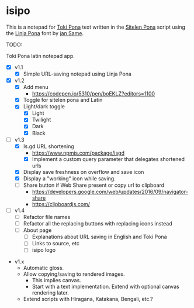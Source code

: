 # isipo

This is a notepad for [Toki Pona][1] text written in the [Sitelen Pona][2] script using the [Linja Pona][3] font by [jan Same][4].

TODO:

Toki Pona latin notepad app.

- [x] v1.1
  - [x] Simple URL-saving notepad using Linja Pona
- [x] v1.2
  - [x] Add menu
    - https://codepen.io/5310/pen/boEKLZ?editors=1100
  - [x] Toggle for sitelen pona and Latin
  - [x] Light/dark toggle
    - [x] Light
    - [x] Twilight
    - [x] Dark
    - [x] Black
- [ ] v1.3
  - [x] Is.gd URL shortening
    - https://www.npmjs.com/package/isgd
    - [x] Implement a custom query parameter that delegates shortened urls
  - [x] Display save freshness on overflow and save icon
  - [x] Display a "working" icon while saving.
  - [ ] Share button if Web Share present or copy url to clipboard
    - https://developers.google.com/web/updates/2016/09/navigator-share
    - https://clipboardjs.com/
- [ ] v1.4
  - [ ] Refactor file names
  - [ ] Refactor all the replacing buttons with replacing icons instead
  - [ ] About page
    - [ ] Explanations about URL saving in English and Toki Pona
    - [ ] Links to source, etc
    - [ ] isipo logo
- v1.x
  - Automatic gloss.
  - Allow copying/saving to rendered images.
    - This implies canvas.
    - Start with a text implementation. Extend with optional canvas rendering later.
  - Extend scripts with Hiragana, Katakana, Bengali, etc.?

[1]: https://en.wikipedia.org/wiki/Toki_Pona
[2]: http://tokipona.net/tp/janpije/hieroglyphs.php
[3]: https://github.com/janSame/linja-pona/
[4]: http://musilili.net
